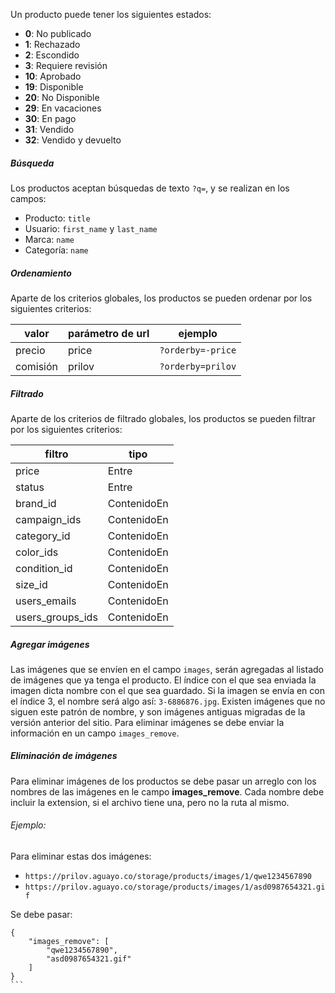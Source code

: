 Un producto puede tener los siguientes estados:

- **0**: No publicado
- **1**: Rechazado
- **2**: Escondido
- **3**: Requiere revisión
- **10**: Aprobado
- **19**: Disponible
- **20**: No Disponible
- **29**: En vacaciones
- **30**: En pago
- **31**: Vendido
- **32**: Vendido y devuelto

##### Búsqueda

Los productos aceptan búsquedas de texto `?q=`, y se realizan en los campos:
 - Producto: `title`
 - Usuario: `first_name` y `last_name`
 - Marca: `name`
 - Categoría: `name`

##### Ordenamiento

Aparte de los criterios globales, los productos se pueden ordenar por los siguientes criterios:

|valor|parámetro de url|ejemplo|
|-----|----------------|-------|
|precio|price|`?orderby=-price`|
|comisión|prilov|`?orderby=prilov`|

##### Filtrado

Aparte de los criterios de filtrado globales, los productos se pueden filtrar por los siguientes criterios:

|filtro|tipo|
|------|----|
|price|Entre|
|status|Entre|
|brand_id|ContenidoEn|
|campaign_ids|ContenidoEn|
|category_id|ContenidoEn|
|color_ids|ContenidoEn|
|condition_id|ContenidoEn|
|size_id|ContenidoEn|
|users_emails|ContenidoEn|
|users_groups_ids|ContenidoEn|

##### Agregar imágenes

Las imágenes que se envíen en el campo `images`, serán agregadas al listado de imágenes que ya tenga
el producto. El índice con el que sea enviada la imagen dicta nombre con el que sea guardado.
Si la imagen se envía en con el índice 3, el nombre será algo así: `3-6886876.jpg`.
Existen imágenes que no siguen este patrón de nombre, y son imágenes antiguas migradas
de la versión anterior del sitio.
Para eliminar imágenes se debe enviar la información en un campo `images_remove`.

##### Eliminación de imágenes

Para eliminar imágenes de los productos se debe pasar un arreglo con los nombres de las imágenes en le campo
**images_remove**. Cada nombre debe incluir la extension, si el archivo tiene una, pero no la ruta al mismo.

###### Ejemplo:

Para eliminar estas dos imágenes:

- `https://prilov.aguayo.co/storage/products/images/1/qwe1234567890`
- `https://prilov.aguayo.co/storage/products/images/1/asd0987654321.gif`

Se debe pasar:

````
{
    "images_remove": [
        "qwe1234567890",
        "asd0987654321.gif"
    ]
}
```
